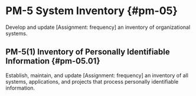 # PM-5 System Inventory {#pm-05}

Develop and update [Assignment: frequency] an inventory of organizational systems.

## PM-5(1) Inventory of Personally Identifiable Information {#pm-05.01}

Establish, maintain, and update [Assignment: frequency] an inventory of all systems, applications, and projects that process personally identifiable information.

